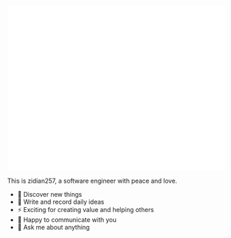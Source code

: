 <div align="left">
	<br>
		<img src="magic.svg" width="500" height="375">
	<br>
</div>

This is zidian257, a software engineer with peace and love.

- 🔭 Discover new things
- 🌱 Write and record daily ideas
- ⚡  Exciting for creating value and helping others
- 👯 Happy to communicate with you
- 💬 Ask me about anything


